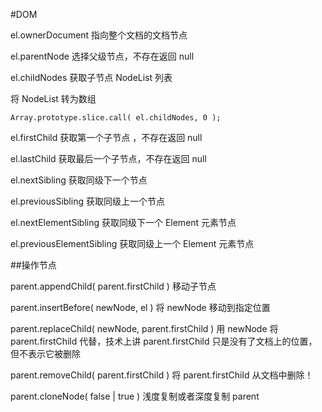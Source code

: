 #DOM

el.ownerDocument 指向整个文档的文档节点

el.parentNode 选择父级节点，不存在返回 null

el.childNodes 获取子节点 NodeList 列表

将 NodeList 转为数组

    Array.prototype.slice.call( el.childNodes, 0 );

el.firstChild 获取第一个子节点 ，不存在返回 null

el.lastChild 获取最后一个子节点，不存在返回 null

el.nextSibling 获取同级下一个节点

el.previousSibling 获取同级上一个节点

el.nextElementSibling 获取同级下一个 Element 元素节点

el.previousElementSibling 获取同级上一个 Element 元素节点

##操作节点

parent.appendChild( parent.firstChild ) 移动子节点

parent.insertBefore( newNode, el ) 将 newNode 移动到指定位置

parent.replaceChild( newNode, parent.firstChild  ) 用 newNode 将 parent.firstChild 代替，技术上讲 parent.firstChild 只是没有了文档上的位置， 但不表示它被删除

parent.removeChild( parent.firstChild ) 将 parent.firstChild 从文档中删除！

parent.cloneNode( false | true )    浅度复制或者深度复制  parent
